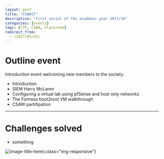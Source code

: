 ```yaml
---
layout: post
title: "CSAW17"
description: "First social of the academic year 2017/18"
categories: [events]
tags: [CTF, CSAW, Glassroom]
redirect_from:
  - /2017/05/25/
---
```

# Outline event
Introduction event welcoming new members to the society.

+ Introduction
+ SIEM Harry McLaren
+ Configuring a virtual lab using pfSense and host only networks
+ The Fortress boot2root VM walkthrough
+ CSAW partifipation

---

# Challenges solved
- something

![image-title-here](/websiteJekyll/img/2017-09-15-csaw.jpg){:class="img-responsive"}

[kramdown]: https://kramdown.gettalong.org/
[Simple Texture]: https://github.com/yizeng/jekyll-theme-simple-texture